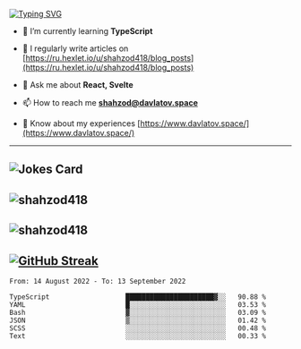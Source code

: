 [![Typing SVG](https://readme-typing-svg.herokuapp.com?font=Turret+Road&height=30&lines=HI!+I%60m+Frontend+Developer)](https://git.io/typing-svg)

- 🌱 I’m currently learning **TypeScript**

- 📝 I regularly write articles on [https://ru.hexlet.io/u/shahzod418/blog_posts](https://ru.hexlet.io/u/shahzod418/blog_posts)

- 💬 Ask me about **React, Svelte**

- 📫 How to reach me **shahzod@davlatov.space**

- 📄 Know about my experiences [https://www.davlatov.space/](https://www.davlatov.space/)

---
![Jokes Card](https://readme-jokes.vercel.app/api?theme=radical)
---
![shahzod418](https://github-readme-stats.vercel.app/api/top-langs?username=shahzod418&show_icons=true&theme=radical&locale=en&layout=compact)
---
![shahzod418](https://github-readme-stats.vercel.app/api?username=shahzod418&show_icons=true&theme=radical&locale=en&count_private=true)
---
[![GitHub Streak](http://github-readme-streak-stats.herokuapp.com?user=shahzod418&theme=radical&date_format=M%20j%5B%2C%20Y%5D)](https://git.io/streak-stats)
---
<!--START_SECTION:waka-->

```text
From: 14 August 2022 - To: 13 September 2022

TypeScript                   ██████████████████████▓░░   90.88 %
YAML                         █░░░░░░░░░░░░░░░░░░░░░░░░   03.53 %
Bash                         ▓░░░░░░░░░░░░░░░░░░░░░░░░   03.09 %
JSON                         ▒░░░░░░░░░░░░░░░░░░░░░░░░   01.42 %
SCSS                         ░░░░░░░░░░░░░░░░░░░░░░░░░   00.48 %
Text                         ░░░░░░░░░░░░░░░░░░░░░░░░░   00.33 %
```

<!--END_SECTION:waka-->
